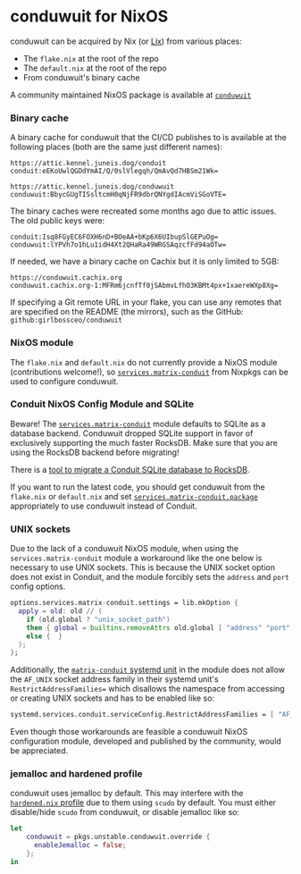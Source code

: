 # conduwuit for NixOS

conduwuit can be acquired by Nix (or [Lix][lix]) from various places:

* The `flake.nix` at the root of the repo
* The `default.nix` at the root of the repo
* From conduwuit's binary cache

A community maintained NixOS package is available at [`conduwuit`](https://search.nixos.org/packages?channel=unstable&show=conduwuit&from=0&size=50&sort=relevance&type=packages&query=conduwuit)

### Binary cache

A binary cache for conduwuit that the CI/CD publishes to is available at the
following places (both are the same just different names):

```
https://attic.kennel.juneis.dog/conduit
conduit:eEKoUwlQGDdYmAI/Q/0slVlegqh/QmAvQd7HBSm21Wk=

https://attic.kennel.juneis.dog/conduwuit
conduwuit:BbycGUgTISsltcmH0qNjFR9dbrQNYgdIAcmViSGoVTE=
```

The binary caches were recreated some months ago due to attic issues. The old public
keys were:

```
conduit:Isq8FGyEC6FOXH6nD+BOeAA+bKp6X6UIbupSlGEPuOg=
conduwuit:lYPVh7o1hLu1idH4Xt2QHaRa49WRGSAqzcfFd94aOTw=
```

If needed, we have a binary cache on Cachix but it is only limited to 5GB:

```
https://conduwuit.cachix.org
conduwuit.cachix.org-1:MFRm6jcnfTf0jSAbmvLfhO3KBMt4px+1xaereWXp8Xg=
```

If specifying a Git remote URL in your flake, you can use any remotes that
are specified on the README (the mirrors), such as the GitHub: `github:girlbossceo/conduwuit`

### NixOS module

The `flake.nix` and `default.nix` do not currently provide a NixOS module (contributions
welcome!), so [`services.matrix-conduit`][module] from Nixpkgs can be used to configure
conduwuit.

### Conduit NixOS Config Module and SQLite

Beware! The [`services.matrix-conduit`][module] module defaults to SQLite as a database backend.
Conduwuit dropped SQLite support in favor of exclusively supporting the much faster RocksDB.
Make sure that you are using the RocksDB backend before migrating!

There is a [tool to  migrate a Conduit SQLite database to
RocksDB](https://github.com/ShadowJonathan/conduit_toolbox/).

If you want to run the latest code, you should get conduwuit from the `flake.nix`
or `default.nix` and set [`services.matrix-conduit.package`][package]
appropriately to use conduwuit instead of Conduit.

### UNIX sockets

Due to the lack of a conduwuit NixOS module, when using the `services.matrix-conduit` module
a workaround like the one below is necessary to use UNIX sockets. This is because the UNIX
socket option does not exist in Conduit, and the module forcibly sets the `address` and 
`port` config options.

```nix
options.services.matrix-conduit.settings = lib.mkOption {
  apply = old: old // (
    if (old.global ? "unix_socket_path")
    then { global = builtins.removeAttrs old.global [ "address" "port" ]; }
    else {  }
  );
};

```

Additionally, the [`matrix-conduit` systemd unit][systemd-unit] in the module does not allow
the `AF_UNIX` socket address family in their systemd unit's `RestrictAddressFamilies=` which
disallows the namespace from accessing or creating UNIX sockets and has to be enabled like so:

```nix
systemd.services.conduit.serviceConfig.RestrictAddressFamilies = [ "AF_UNIX" ];
```

Even though those workarounds are feasible a conduwuit NixOS configuration module, developed and
published by the community, would be appreciated.

### jemalloc and hardened profile

conduwuit uses jemalloc by default. This may interfere with the [`hardened.nix` profile][hardened.nix]
due to them using `scudo` by default. You must either disable/hide `scudo` from conduwuit, or
disable jemalloc like so:

```nix
let
    conduwuit = pkgs.unstable.conduwuit.override {
      enableJemalloc = false;
    };
in
```

[lix]: https://lix.systems/
[module]: https://search.nixos.org/options?channel=unstable&query=services.matrix-conduit
[package]: https://search.nixos.org/options?channel=unstable&query=services.matrix-conduit.package
[hardened.nix]: https://github.com/NixOS/nixpkgs/blob/master/nixos/modules/profiles/hardened.nix#L22
[systemd-unit]: https://github.com/NixOS/nixpkgs/blob/master/nixos/modules/services/matrix/conduit.nix#L132
